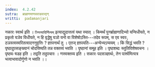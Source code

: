 ```yaml
---
index:  4.2.42
sutra:  ब्राह्मणमाणववाडवाद्यन्
vritti:  padamanjari
---
```


नकारः स्वार्थ इति । `ञ्नित्यादिर्नित्यम्` इत्याद्युदात्तत्वं यथा स्यात् । किमर्थं पुनर्ब्राह्मणादिभ्यो यन्विधीयते, न प्रकृतो यञेव विधीयते, न हि वृद्धेषु यञो यनो वा विशेषोऽस्ति---तदेव रूपम्, स एव स्वरः, ठञस्त्वस्वरितत्वादननुवृत्तिः ? ज्ञापनार्थं तु । एतज् ज्ञापयति---अन्येभ्यऽप्ययम् । किं सिद्धं भवति ? पृष्ठादुपसङ्ख्यानं चोदयिष्यति तन्न वक्तव्यं भवति ।
पृष्ठानां समूह इति । पृष्ठशब्दः स्तुतिविशेषवचनः । पृष्ठ्यः षडह इति । तद्वति तदुपचारः ।
णस्वक्तव्य इति । सकारः पदसञ्ज्ञार्थः, तेन पार्श्वमित्यत्र भत्वाभावादोर्गुणो न भवति ।।
